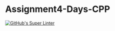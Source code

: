 # Assignment4-Days-CPP

[![GitHub's Super Linter](https://github.com/crestel-ong/Assignment4-Days-CPP/workflows/GitHub's%20Super%20Linter/badge.svg)](https://github.com/crestel-ong/Assignment4-Days-CPP/actions)
